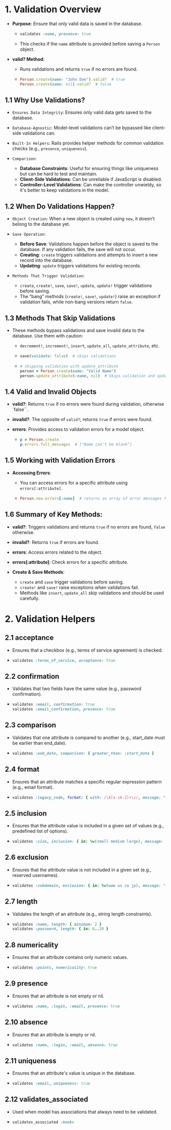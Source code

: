 # 1. Validation Overview

- **Purpose**: Ensure that only valid data is saved in the database.

    - ```ruby
      validates :name, presence: true
      ```
    - This checks if the `name` attribute is provided before saving a `Person` object.



- **valid? Method**:
    - Runs validations and returns `true` if no errors are found.

    - ```ruby
      Person.create(name: "John Doe").valid?  # true
      Person.create(name: nil).valid?  # false
      ```

## 1.1 Why Use Validations?

- `Ensures Data Integrity`:  Ensures only valid data gets saved to the database.

- `Database-Agnostic`: Model-level validations can’t be bypassed like client-side validations can.

- `Built-In Helpers`: Rails provides helper methods for common validation checks (e.g., `presence`, `uniqueness`).

- `Comparison`:
    - **Database Constraints**: Useful for ensuring things like uniqueness but can be hard to test and maintain.
    - **Client-Side Validations**: Can be unreliable if JavaScript is disabled.
    - **Controller-Level Validations**: Can make the controller unwieldy, so it's better to keep validations in the model.

## 1.2 When Do Validations Happen?

- `Object Creation`: When a new object is created using `new`, it doesn’t belong to the database yet.

- `Save Operation`:
    - **Before Save**: Validations happen before the object is saved to the database. If any validation fails, the save will not occur.
    - **Creating**: `create` triggers validations and attempts to insert a new record into the database.
    - **Updating**: `update` triggers validations for existing records.

- `Methods That Trigger Validation`:
    - `create`, `create!`, `save`, `save!`, `update`, `update!` trigger validations before saving.
    - The “bang” methods (`create!`, `save!`, `update!`) raise an exception if validation fails, while non-bang versions return `false`.

## 1.3 Methods That Skip Validations

- These methods bypass validations and save invalid data to the database. Use them with caution:
    - `decrement!`, `increment!`, `insert`, `update_all`, `update_attribute`, etc.

    - ```ruby
      save(validate: false)  # skips validations
      ```
    
    - ```ruby 
      # skipping validation with update_attribute
      person = Person.create(name: "Valid Name")
      person.update_attribute(:name, nil)  # Skips validation and updates to invalid state
      ```

## 1.4 Valid and Invalid Objects

- **valid?**: Returns `true` if no errors were found during validation, otherwise `false``.

- **invalid?**: The opposite of `valid?`; returns `true` if errors were found.

- **errors**: Provides access to validation errors for a model object.
    - ```ruby
      p = Person.create
      p.errors.full_messages  # ["Name can't be blank"]
      ```

## 1.5 Working with Validation Errors

- **Accessing Errors**:

    - You can access errors for a specific attribute using `errors[:attribute]`.
    - ```ruby
      Person.new.errors[:name]  # returns an array of error messages for `name`
      ```

## 1.6 Summary of Key Methods:

- **valid?**: Triggers validations and returns `true` if no errors are found, `false` otherwise.

- **invalid?**: Returns `true` if errors are found.

- **errors**: Access errors related to the object.

- **errors[:attribute]**: Check errors for a specific attribute.

- **Create & Save Methods**:
    - `create` and `save` trigger validations before saving.
    - `create!` and `save!` raise exceptions when validations fail.
    - Methods like `insert`, `update_all` skip validations and should be used carefully.


# 2. Validation Helpers

## 2.1 acceptance

- Ensures that a checkbox (e.g., terms of service agreement) is checked.

- ```ruby
  validates :terms_of_service, acceptance: true
  ```

## 2.2 confirmation

- Validates that two fields have the same value (e.g., password confirmation).

- ```ruby
  validates :email, confirmation: true
  validates :email_confirmation, presence: true
  ```

## 2.3 comparison

- Validates that one attribute is compared to another (e.g., start_date must be earlier than end_date).

- ```ruby
  validates :end_date, comparison: { greater_than: :start_date }
  ```
  
## 2.4 format 

- Ensures that an attribute matches a specific regular expression pattern (e.g., email format).

- ```ruby
  validates :legacy_code, format: { with: /\A[a-zA-Z]+\z/, message: "only allows letters" }
  ```
  
## 2.5 inclusion

- Ensures that the attribute value is included in a given set of values (e.g., predefined list of options).

- ```ruby
  validates :size, inclusion: { in: %w(small medium large), message: "%{value} is not a valid size" }
  ```

## 2.6 exclusion 

- Ensures that the attribute value is not included in a given set (e.g., reserved usernames).

- ```ruby
  validates :subdomain, exclusion: { in: %w(www us ca jp), message: "%{value} is reserved." }
  ```

## 2.7 length 

- Validates the length of an attribute (e.g., string length constraints).

- ```ruby
  validates :name, length: { minimum: 2 }
  validates :password, length: { in: 6..20 }
  ```

## 2.8 numericality 

- Ensures that an attribute contains only numeric values.

- ```ruby
  validates :points, numericality: true
  ```

## 2.9 presence 

- Ensures that an attribute is not empty or nil.

- ```ruby
  validates :name, :login, :email, presence: true
  ```
  
## 2.10 absence 

- Ensures that an attribute is empty or nil.

- ```ruby
  validates :name, :login, :email, absence: true
  ```
  
## 2.11 uniqueness 

- Ensures that an attribute's value is unique in the database.

- ```ruby
  validates :email, uniqueness: true
  ```

## 2.12 validates_associated 

- Used when model has associations that always need to be validated.

- ```ruby
  validates_associated :books
  ```